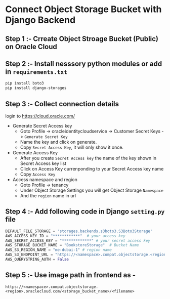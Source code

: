 # Connect Object Storage Bucket with Django Backend

## Step 1 :- Crreate Object Stroage Bucket (Public) on Oracle Cloud 

## Step 2 :- Install nesssory python modules or add in `requirements.txt`

```bash 
pip install boto3
pip install django-storages
```

## Step 3 :- Collect connection details 

login to https://cloud.oracle.com/ <br>

* Generate Secret Access key 
  * Goto Profile -> oracleidentitycloudservice -> Customer Secret Keys -> `Generate Secret Key`
  * Name the key and click on generate.
  * Copy `Secret Access Key`, it will only show it once.
* Generate Access Key
  * After you create `Secret Access key` the name of the key shown in Secret Access key list
  * Click on Access Key currenponding to your Secret Access key name
  * Copy `Access Key`
* Access namespace and region
  * Goto Profile -> tenancy
  * Under Object Storage Settings you will get Object Storage `Namespace`
  * And the `region` name in url

## Step 4 :- Add following code in Django `setting.py` file

```python
DEFAULT_FILE_STORAGE = 'storages.backends.s3boto3.S3Boto3Storage'
AWS_ACCESS_KEY_ID = "************"  # your access key
AWS_SECRET_ACCESS_KEY = "*************" # your secret access key
AWS_STORAGE_BUCKET_NAME = "BookstoreStorage"  # Bucket Name
AWS_S3_REGION_NAME = "me-dubai-1" # region name
AWS_S3_ENDPOINT_URL = "https://<namespace>.compat.objectstorage.<region>.oraclecloud.com" # add namespace and region
AWS_QUERYSTRING_AUTH = False 
```
## Step 5 :- Use image path in frontend as -
```
https://<namespace>.compat.objectstorage.<region>.oraclecloud.com/<storage_bucket_name>/<filename>
```


